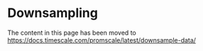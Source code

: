 # Downsampling

The content in this page has been moved to https://docs.timescale.com/promscale/latest/downsample-data/
